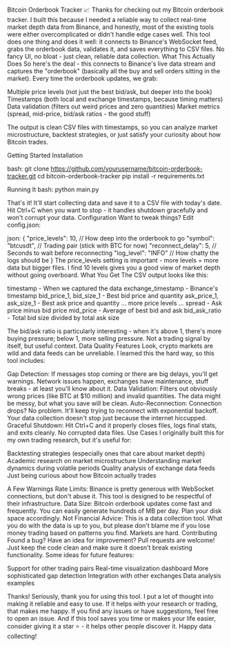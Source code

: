 Bitcoin Orderbook Tracker 📈
Thanks for checking out my Bitcoin orderbook tracker. I built this because I needed a reliable way to collect real-time market depth data from Binance, and honestly, most of the existing tools were either overcomplicated or didn't handle edge cases well.
This tool does one thing and does it well: it connects to Binance's WebSocket feed, grabs the orderbook data, validates it, and saves everything to CSV files. No fancy UI, no bloat - just clean, reliable data collection.
What This Actually Does
So here's the deal - this connects to Binance's live data stream and captures the "orderbook" (basically all the buy and sell orders sitting in the market). Every time the orderbook updates, we grab:

Multiple price levels (not just the best bid/ask, but deeper into the book)
Timestamps (both local and exchange timestamps, because timing matters)
Data validation (filters out weird prices and zero quantities)
Market metrics (spread, mid-price, bid/ask ratios - the good stuff)

The output is clean CSV files with timestamps, so you can analyze market microstructure, backtest strategies, or just satisfy your curiosity about how Bitcoin trades.

Getting Started
Installation

bash:
git clone https://github.com/yourusername/bitcoin-orderbook-tracker.git
cd bitcoin-orderbook-tracker
pip install -r requirements.txt

Running It
bash:
python main.py

That's it! It'll start collecting data and save it to a CSV file with today's date. Hit Ctrl+C when you want to stop - it handles shutdown gracefully and won't corrupt your data.
Configuration
Want to tweak things? Edit config.json:

json:
{
    "price_levels": 10,           // How deep into the orderbook to go
    "symbol": "btcusdt",          // Trading pair (stick with BTC for now)
    "reconnect_delay": 5,         // Seconds to wait before reconnecting
    "log_level": "INFO"           // How chatty the logs should be
}
The price_levels setting is important - more levels = more data but bigger files. I find 10 levels gives you a good view of market depth without going overboard.
What You Get
The CSV output looks like this:

timestamp - When we captured the data
exchange_timestamp - Binance's timestamp
bid_price_1, bid_size_1 - Best bid price and quantity
ask_price_1, ask_size_1 - Best ask price and quantity
... more price levels ...
spread - Ask price minus bid price
mid_price - Average of best bid and ask
bid_ask_ratio - Total bid size divided by total ask size

The bid/ask ratio is particularly interesting - when it's above 1, there's more buying pressure; below 1, more selling pressure. Not a trading signal by itself, but useful context.
Data Quality Features
Look, crypto markets are wild and data feeds can be unreliable. I learned this the hard way, so this tool includes:

Gap Detection: If messages stop coming or there are big delays, you'll get warnings. Network issues happen, exchanges have maintenance, stuff breaks - at least you'll know about it.
Data Validation: Filters out obviously wrong prices (like BTC at $10 million) and invalid quantities. The data might be messy, but what you save will be clean.
Auto-Reconnection: Connection drops? No problem. It'll keep trying to reconnect with exponential backoff. Your data collection doesn't stop just because the internet hiccupped.
Graceful Shutdown: Hit Ctrl+C and it properly closes files, logs final stats, and exits cleanly. No corrupted data files.
Use Cases
I originally built this for my own trading research, but it's useful for:

Backtesting strategies (especially ones that care about market depth)
Academic research on market microstructure
Understanding market dynamics during volatile periods
Quality analysis of exchange data feeds
Just being curious about how Bitcoin actually trades

A Few Warnings
Rate Limits: Binance is pretty generous with WebSocket connections, but don't abuse it. This tool is designed to be respectful of their infrastructure.
Data Size: Bitcoin orderbook updates come fast and frequently. You can easily generate hundreds of MB per day. Plan your disk space accordingly.
Not Financial Advice: This is a data collection tool. What you do with the data is up to you, but please don't blame me if you lose money trading based on patterns you find. Markets are hard.
Contributing
Found a bug? Have an idea for improvement? Pull requests are welcome! Just keep the code clean and make sure it doesn't break existing functionality.
Some ideas for future features:

Support for other trading pairs
Real-time visualization dashboard
More sophisticated gap detection
Integration with other exchanges
Data analysis examples

Thanks!
Seriously, thank you for using this tool. I put a lot of thought into making it reliable and easy to use. If it helps with your research or trading, that makes me happy.
If you find any issues or have suggestions, feel free to open an issue. And if this tool saves you time or makes your life easier, consider giving it a star ⭐ - it helps other people discover it.
Happy data collecting!